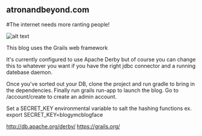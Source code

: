 ## atronandbeyond.com

#The internet needs more ranting people!

![alt text](https://s3-us-west-2.amazonaws.com/atronandbeyond/im-doing-my-part.png)

This blog uses the Grails web framework

It's currently configured to use Apache Derby but of course you can change this to whatever you want if you have the right jdbc connector and a running datebase daemon.

Once you've sorted out your DB, clone the project and run gradle to bring in the dependencies. Finally run grails run-app to launch the blog.  Go to /account/create to create an admin account.

Set a SECRET_KEY environmental variable to salt the hashing functions ex. export SECRET_KEY=blogymcblogface

http://db.apache.org/derby/
https://grails.org/

